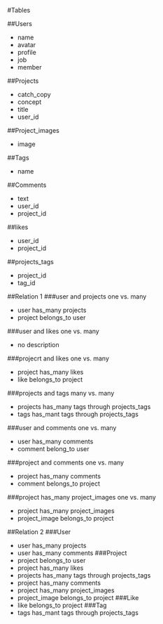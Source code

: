 #Tables

##Users
* name
* avatar
* profile
* job
* member

##Projects
* catch_copy
* concept
* title
* user_id

##Project_images
* image


##Tags
* name

##Comments
* text
* user_id
* project_id

##likes
* user_id
* project_id

##projects_tags
* project_id
* tag_id


##Relation 1
###user and projects one vs. many
* user has_many projects
* project belongs_to user

###user and likes one vs. many
* no description

###projecrt and likes one vs. many
* project has_many likes
* like belongs_to project

###projects and tags many vs. many
* projects has_many tags through projects_tags
* tags has_mant tags through projects_tags

###user and comments one vs. many
* user has_many comments
* comment belong_to user

###project and comments one vs. many
* project has_many comments
* comment belongs_to project

###project has_many project_images one vs. many
* project has_many project_images
* project_image belongs_to project

##Relation 2
###User
* user has_many projects
* user has_many comments
###Project
* project belongs_to user
* project has_many likes
* projects has_many tags through projects_tags
* project has_many comments
* project has_many project_images
* project_image belongs_to project
###Like
* like belongs_to project
###Tag
* tags has_mant tags through projects_tags


